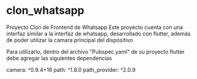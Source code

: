 # clon_whatsapp
Proyecto Clon de Frontend de Whatsapp
Este proyecto cuenta con una interfaz similar a la interfaz de whatsapp, desarrollado con flutter, además de poder utilizar la camara principal del dispositivo

Para utilizarlo, dentro del archivo "Pubspec.yaml" de su proyecto flutter debe agregar las siguientes dependencias

camera: ^0.9.4+16
path: ^1.8.0
path_provider: ^2.0.9
